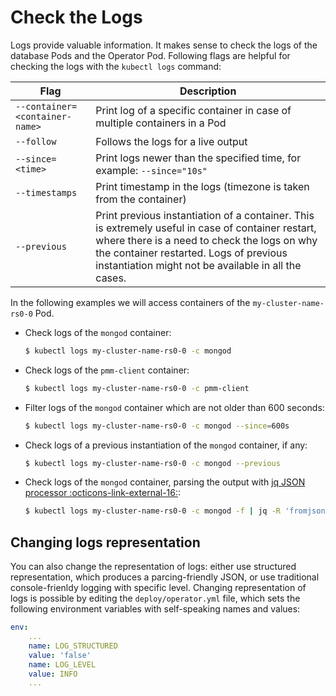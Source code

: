 # Check the Logs

Logs provide valuable information. It makes sense to check the logs of the
database Pods and the Operator Pod. Following flags are helpful for checking the
logs with the `kubectl logs` command:

| Flag                          | Description                                                               |
| ----------------------------- | ------------------------------------------------------------------------- |
| `--container=<container-name>`| Print log of a specific container in case of multiple containers in a Pod |
| `--follow`                    | Follows the logs for a live output                                        |
| `--since=<time>`              | Print logs newer than the specified time, for example: `--since="10s"`    |
| `--timestamps`                | Print timestamp in the logs (timezone is taken from the container)        |
| `--previous`                  | Print previous instantiation of a container. This is extremely useful in case of container restart, where there is a need to check the logs on why the container restarted. Logs of previous instantiation might not be available in all the cases. |

In the following examples we will access containers of the `my-cluster-name-rs0-0` Pod.

* Check logs of the `mongod` container:

    ``` {.bash data-prompt="$" }
    $ kubectl logs my-cluster-name-rs0-0 -c mongod
    ```

* Check logs of the `pmm-client` container:

    ``` {.bash data-prompt="$" }
    $ kubectl logs my-cluster-name-rs0-0 -c pmm-client
    ```

* Filter logs of the `mongod` container which are not older than 600 seconds:

    ``` {.bash data-prompt="$" }
    $ kubectl logs my-cluster-name-rs0-0 -c mongod --since=600s
    ```

* Check logs of a previous instantiation of the `mongod` container, if any:

    ``` {.bash data-prompt="$" }
    $ kubectl logs my-cluster-name-rs0-0 -c mongod --previous
    ```

* Check logs of the `mongod` container, parsing the output with [jq JSON processor  :octicons-link-external-16:](https://stedolan.github.io/jq/):

    ``` {.bash data-prompt="$" }
    $ kubectl logs my-cluster-name-rs0-0 -c mongod -f | jq -R 'fromjson?'
    ```

## Changing logs representation

You can also change the representation of logs: either use structured representation, which produces a parcing-friendly JSON, or use traditional console-frienldy logging with specific level. Changing representation of logs is possible by editing the `deploy/operator.yml` file, which sets the following environment variables with self-speaking names and values:

```yaml
env:
    ...
    name: LOG_STRUCTURED
    value: 'false'
    name: LOG_LEVEL
    value: INFO
    ...
```
